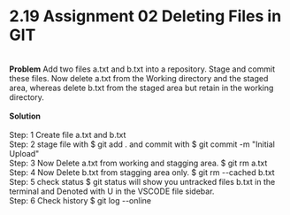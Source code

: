 # 2.19 Assignment 02 Deleting Files in GIT

<br>
<strong>Problem</strong>
Add two files a.txt and b.txt into a repository. Stage and commit these files. Now delete a.txt from the
Working directory and the staged area, whereas delete b.txt from the staged area but retain in the working directory.
<br><br>
<strong>Solution</strong>
<br><br>
Step: 1 Create file a.txt and b.txt<br>
Step: 2 stage file with $ git add . and commit with $ git commit -m "Initial Upload"<br>
Step: 3 Now Delete a.txt from working and stagging area. $ git rm a.txt<br>
Step: 4 Now Delete b.txt from stagging area only. $ git rm --cached b.txt<br>
Step: 5 check status $ git status will show you untracked files b.txt in the terminal and Denoted with U in the VSCODE file sidebar.<br>
Step: 6 Check history $ git log --online<br>

